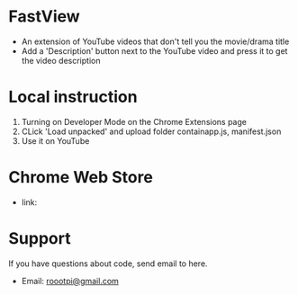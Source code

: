 # FastView
- An extension of YouTube videos that don't tell you the movie/drama title
- Add a 'Description' button next to the YouTube video and press it to get the video description

# Local instruction
1. Turning on Developer Mode on the Chrome Extensions page
2. CLick 'Load unpacked' and upload folder containapp.js, manifest.json 
3. Use it on YouTube

# Chrome Web Store
- link: 

# Support
If you have questions about code, send email to here.
- Email: roootpi@gmail.com

